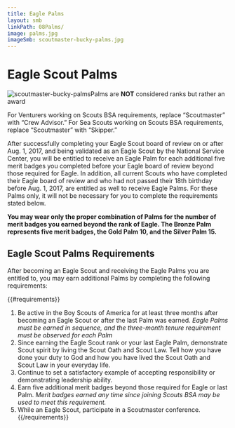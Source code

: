 ```yaml
---
title: Eagle Palms
layout: smb
linkPath: 08Palms/
image: palms.jpg
imageSmb: scoutmaster-bucky-palms.jpg
---
```


# Eagle Scout Palms

<div class="D(f) Fxd(c)--s">

<div class="Ta(c) Pt(1em)--s">

![scoutmaster-bucky-palms]({{imageSmb}})Palms are **NOT** considered ranks but rather an award</div>

<div>

For Venturers working on Scouts BSA requirements, replace “Scoutmaster” with “Crew Advisor.” For Sea Scouts
working on Scouts BSA requirements, replace “Scoutmaster” with “Skipper.”

After successfully completing your Eagle Scout board of review on or after Aug. 1, 2017, and being validated as an Eagle Scout by the National Service Center, you will be entitled to receive an Eagle Palm for each additional five merit badges you completed before your Eagle board of review beyond those required for Eagle. In addition, all current Scouts who have completed their Eagle board of review and who had not passed their 18th birthday before Aug. 1, 2017, are entitled as well to receive Eagle Palms. For these Palms only, it will not be necessary for you to complete the requirements stated below.

**You may wear only the proper combination of Palms for the number of merit badges you earned beyond the rank of Eagle. The Bronze Palm represents five merit badges, the Gold Palm 10, and the Silver Palm 15.**

</div></div>

## Eagle Scout Palms Requirements

After becoming an Eagle Scout and receiving the Eagle Palms you are entitled to, you may earn additional Palms by completing the following requirements:

{{#requirements}}
1. Be active in the Boy Scouts of America for at least three months after becoming an Eagle Scout or after the last Palm was earned. *Eagle Palms must be earned in sequence, and the three-month tenure requirement must be observed for each Palm*
2. Since earning the Eagle Scout rank or your last Eagle Palm, demonstrate Scout spirit by living the Scout Oath and Scout Law. Tell how you have done your duty to God and how you have lived the Scout Oath and Scout Law in your everyday life.
3. Continue to set a satisfactory example of accepting responsibility or demonstrating leadership ability.
4. Earn five additional merit badges beyond those required for Eagle or last Palm. *Merit badges earned any time since joining Scouts BSA may be used to meet this requirement.*
5. While an Eagle Scout, participate in a Scoutmaster conference.
{{/requirements}}

